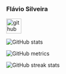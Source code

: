 ### Flávio Silveira

[<img src='https://cdn.jsdelivr.net/npm/simple-icons@3.0.1/icons/github.svg' alt='github' height='40'>](https://github.com/flaviosilveira)  

![GitHub stats](https://github-readme-stats.vercel.app/api?username=flaviosilveira&show_icons=true)  

![GitHub metrics]([[https://metrics.lecoq.io/flaviosilveira](https://metrics.lecoq.io/insights/flaviosilveira)](https://metrics.lecoq.io/insights/flaviosilveira))  

![GitHub streak stats](https://github-readme-streak-stats.herokuapp.com/?user=flaviosilveira)
